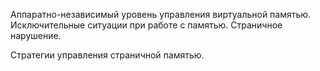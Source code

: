 Аппаратно-независимый уровень управления виртуальной памятью. Исключительные ситуации при работе с памятью. Страничное нарушение.

Стратегии управления страничной памятью.